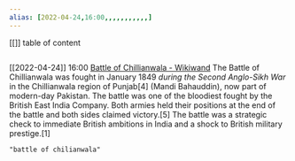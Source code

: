 ```yaml
---
alias: [2022-04-24,16:00,,,,,,,,,,,]
---
```

[[]]
table of content
```toc
```

[[2022-04-24]] 16:00 [Battle of Chillianwala - Wikiwand](https://www.wikiwand.com/en/Battle_of_Chillianwala)
The Battle of Chillianwala was fought in January 1849 *during the Second Anglo-Sikh War* in the Chillianwala region of Punjab[4] (Mandi Bahauddin), now part of modern-day Pakistan. The battle was one of the bloodiest fought by the British East India Company. Both armies held their positions at the end of the battle and both sides claimed victory.[5] The battle was a strategic check to immediate British ambitions in India and a shock to British military prestige.[1]
```query
"battle of chilianwala"
```